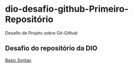 # dio-desafio-github-Primeiro-Repositório
Desafio de Projeto sobre Git-Github
## Desafio do repositório da DIO
[Basic Syntax](https://www.markdownguide.org/basic-syntax/)
